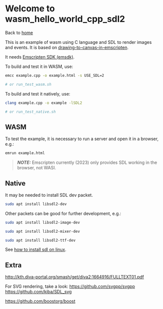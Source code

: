 # Welcome to wasm_hello_world_cpp_sdl2

Back to [home](../readme.md)

This is an example of wasm using C language and SDL to render images and events. It is based on [drawing-to-canvas-in-emscripten](https://web.dev/drawing-to-canvas-in-emscripten/).


It needs [Emscripten SDK (emsdk)](../readme.md#Installing-the-C-Emscripten-SDK).

To build and test it in WASM, use:
```bash
emcc example.cpp -o example.html -s USE_SDL=2

# or run_test_wasm.sh
```

To build and test it natively, use:

```bash
clang example.cpp -o example -lSDL2

# or run_test_native.sh
```

## WASM

To test the example, it is necessary to run a server and open it in a browser, e.g.:

```bash
emrun example.html
```

> **_NOTE:_**  Emscripten currently (2023) only provides SDL working in the browser, not WASI.

## Native

It may be needed to install SDL dev packet.

```bash
sudo apt install libsdl2-dev
```

Other packets can be good for further development, e.g.:

```bash
sudo apt install libsdl2-image-dev

sudo apt install libsdl2-mixer-dev

sudo apt install libsdl2-ttf-dev
```



See [how to install sdl on linux](https://learncgames.com/tutorials/how-to-install-sdl-on-linux/).

## Extra

http://kth.diva-portal.org/smash/get/diva2:1664916/FULLTEXT01.pdf


For SVG rendering, take a look:
https://github.com/svgpp/svgpp
https://github.com/kiba/SDL_svg

https://github.com/boostorg/boost

